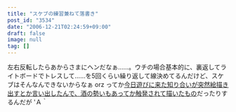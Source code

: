 ```yaml
---
title: "スケブの練習兼ねて落書き"
post_id: "3534"
date: "2006-12-21T02:24:59+09:00"
draft: false
image: null
tag: []
---
```



左右反転したらあからさまにヘンだなぁ……。ウチの場合基本的に、裏返してライトボードでトレスして……を5回くらい繰り返して線決めてるんだけど、スケブはそんなんできないからなぁ orz ってか[今日遊びに来た知り合いが突然絵描き出すとか言い出したんで、酒の勢いもあってか触発されて描いたもの](/3533)だったりするんだが 'Ａ｀
